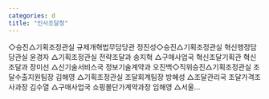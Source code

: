```yaml
---
categories: d
title: "인사조달청"
---
```

◇승진△기획조정관실 규제개혁법무담당관 정진성◇승진△기획조정관실 혁신행정담당관실 윤경자 △기획조정관실 전략조달과 송지혁 △구매사업국 혁신조달기획관 혁신조달과 장미선 △신기술서비스국 정보기술계약과 오진백◇직위승진△기획조정관실 조달수출지원팀장 김해영 △기획조정관실 조달회계팀장 방혜성 △조달관리국 조달가격조사과장 김수열 △구매사업국 쇼핑몰단가계약과장 임해영 △서울...
